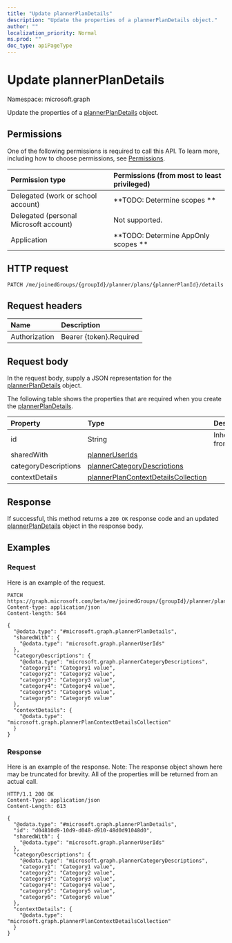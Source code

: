 ```yaml
---
title: "Update plannerPlanDetails"
description: "Update the properties of a plannerPlanDetails object."
author: ""
localization_priority: Normal
ms.prod: ""
doc_type: apiPageType
---
```


# Update plannerPlanDetails

Namespace: microsoft.graph

Update the properties of a [plannerPlanDetails](../resources/plannerplandetails.md) object.

## Permissions
One of the following permissions is required to call this API. To learn more, including how to choose permissions, see [Permissions](/concepts/permissions-reference.md).

|Permission type|Permissions (from most to least privileged)|
|:---|:---|
|Delegated (work or school account)|**TODO: Determine scopes **|
|Delegated (personal Microsoft account)|Not supported.|
|Application|**TODO: Determine AppOnly scopes **|

## HTTP request
<!-- {
  "blockType": "ignored"
}
-->
``` http
PATCH /me/joinedGroups/{groupId}/planner/plans/{plannerPlanId}/details
```

## Request headers
|Name|Description|
|:---|:---|
|Authorization|Bearer {token}.Required|

## Request body
In the request body, supply a JSON representation for the [plannerPlanDetails](../resources/plannerplandetails.md) object.

The following table shows the properties that are required when you create the [plannerPlanDetails](../resources/plannerplandetails.md).

|Property|Type|Description|
|:---|:---|:---|
|id|String| Inherited from [entity](../resources/entity.md)|
|sharedWith|[plannerUserIds](../resources/planneruserids.md)||
|categoryDescriptions|[plannerCategoryDescriptions](../resources/plannercategorydescriptions.md)||
|contextDetails|[plannerPlanContextDetailsCollection](../resources/plannerplancontextdetailscollection.md)||



## Response
If successful, this method returns a `200 OK` response code and an updated [plannerPlanDetails](../resources/plannerplandetails.md) object in the response body.

## Examples

### Request
Here is an example of the request.
<!-- {
  "blockType": "request",
  "name": "update_plannerplandetails"
}
-->
``` http
PATCH https://graph.microsoft.com/beta/me/joinedGroups/{groupId}/planner/plans/{plannerPlanId}/details
Content-type: application/json
Content-length: 564

{
  "@odata.type": "#microsoft.graph.plannerPlanDetails",
  "sharedWith": {
    "@odata.type": "microsoft.graph.plannerUserIds"
  },
  "categoryDescriptions": {
    "@odata.type": "microsoft.graph.plannerCategoryDescriptions",
    "category1": "Category1 value",
    "category2": "Category2 value",
    "category3": "Category3 value",
    "category4": "Category4 value",
    "category5": "Category5 value",
    "category6": "Category6 value"
  },
  "contextDetails": {
    "@odata.type": "microsoft.graph.plannerPlanContextDetailsCollection"
  }
}
```

### Response
Here is an example of the response. Note: The response object shown here may be truncated for brevity. All of the properties will be returned from an actual call.
<!-- {
  "blockType": "response",
  "truncated": true
}
-->
``` http
HTTP/1.1 200 OK
Content-Type: application/json
Content-Length: 613

{
  "@odata.type": "#microsoft.graph.plannerPlanDetails",
  "id": "d04810d9-10d9-d048-d910-48d0d91048d0",
  "sharedWith": {
    "@odata.type": "microsoft.graph.plannerUserIds"
  },
  "categoryDescriptions": {
    "@odata.type": "microsoft.graph.plannerCategoryDescriptions",
    "category1": "Category1 value",
    "category2": "Category2 value",
    "category3": "Category3 value",
    "category4": "Category4 value",
    "category5": "Category5 value",
    "category6": "Category6 value"
  },
  "contextDetails": {
    "@odata.type": "microsoft.graph.plannerPlanContextDetailsCollection"
  }
}
```

